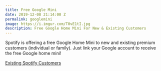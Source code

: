 ```yaml
---
title: Free Google Mini
date: 2019-12-08 21:14:00 Z
permalink: googlemini
image: https://i.imgur.com/T0vE1tI.jpg
description: Free Google Home Mini For New & Existing Customers
---
```


Spotify is offering a free Google Home Mini to new and existing premium customers (individual or family). Just link your Google account to receive the free Google home mini!


[Existing Spotify Customers](https://www.spotify.com/us/googlehome/register/)